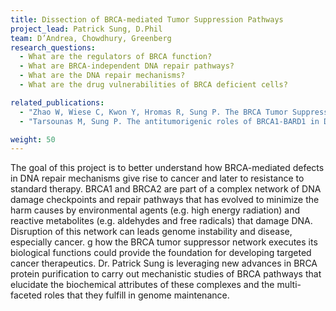```yaml
---
title: Dissection of BRCA-mediated Tumor Suppression Pathways
project_lead: Patrick Sung, D.Phil
team: D’Andrea, Chowdhury, Greenberg
research_questions:
  - What are the regulators of BRCA function?
  - What are BRCA-independent DNA repair pathways?
  - What are the DNA repair mechanisms?
  - What are the drug vulnerabilities of BRCA deficient cells?

related_publications:
  - "Zhao W, Wiese C, Kwon Y, Hromas R, Sung P. The BRCA Tumor Suppressor Network in Chromosome Damage Repair by Homologous Recombination. Annu Rev Biochem. 2019 Jun 20;88:221-245. doi: [10.1146/annurev-biochem-013118-111058](https://www.doi.org/10.1146/annurev-biochem-013118-111058). Epub 2019 Mar 27. PMID: [30917004](https://pubmed.ncbi.nlm.nih.gov/30917004); PMCID: [https://www.ncbi.nlm.nih.gov/pmc/articles/PMC7004434]."
  - "Tarsounas M, Sung P. The antitumorigenic roles of BRCA1-BARD1 in DNA repair and replication. Nat Rev Mol Cell Biol. 2020 May;21(5):284-299. doi: [10.1038/s41580-020-0218-z](https://www.doi.org/10.1038/s41580-020-0218-z). Epub 2020 Feb 24. PMID: [32094664](https://pubmed.ncbi.nlm.nih.gov/32094664); PMCID: PMC7204409."

weight: 50
---
```

The goal of this project is to better understand how BRCA-mediated defects in DNA repair mechanisms give rise to cancer and later to resistance to standard therapy. BRCA1 and BRCA2 are part of a complex network of DNA damage checkpoints and repair pathways that has evolved to minimize the harm causes by environmental agents (e.g. high energy radiation) and reactive metabolites (e.g. aldehydes and free radicals) that damage DNA. Disruption of this network can leads genome instability and disease, especially cancer. g how the BRCA tumor suppressor network executes its biological functions could provide the foundation for developing targeted cancer therapeutics. Dr. Patrick Sung is leveraging new advances in BRCA protein purification to carry out mechanistic studies of BRCA pathways that elucidate the biochemical attributes of these complexes and the multi-faceted roles that they fulfill in genome maintenance.
